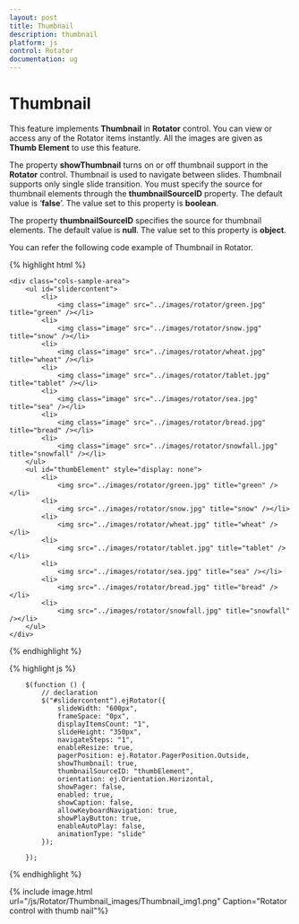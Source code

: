 ```yaml
---
layout: post
title: Thumbnail
description: thumbnail 
platform: js
control: Rotator
documentation: ug
---
```


# Thumbnail 

This feature implements **Thumbnail** in **Rotator** control. You can view or access any of the Rotator items instantly. All the images are given as **Thumb Element** to use this feature. 

The property **showThumbnail** turns on or off thumbnail support in the **Rotator** control. Thumbnail is used to navigate between slides. Thumbnail supports only single slide transition. You must specify the source for thumbnail elements through the **thumbnailSourceID** property. The default value is ‘**false**’. The value set to this property is **boolean**. 

The property **thumbnailSourceID** specifies the source for thumbnail elements. The default value is **null**. The value set to this property is **object**. 

You can refer the following code example of Thumbnail in Rotator.

  {% highlight html %}
  
  	<div class="cols-sample-area">
	    <ul id="slidercontent">
	        <li>
	            <img class="image" src="../images/rotator/green.jpg" title="green" /></li>
	        <li>
	            <img class="image" src="../images/rotator/snow.jpg" title="snow" /></li>
	        <li>
	            <img class="image" src="../images/rotator/wheat.jpg" title="wheat" /></li>
	        <li>
	            <img class="image" src="../images/rotator/tablet.jpg" title="tablet" /></li>
	        <li>
	            <img class="image" src="../images/rotator/sea.jpg" title="sea" /></li>
	        <li>
	            <img class="image" src="../images/rotator/bread.jpg" title="bread" /></li>
	        <li>
	            <img class="image" src="../images/rotator/snowfall.jpg" title="snowfall" /></li>
	    </ul>
	    <ul id="thumbElement" style="display: none">
	        <li>
	            <img src="../images/rotator/green.jpg" title="green" /></li>
	        <li>
	            <img src="../images/rotator/snow.jpg" title="snow" /></li>
	        <li>
	            <img src="../images/rotator/wheat.jpg" title="wheat" /></li>
	        <li>
	            <img src="../images/rotator/tablet.jpg" title="tablet" /></li>
	        <li>
	            <img src="../images/rotator/sea.jpg" title="sea" /></li>
	        <li>
	            <img src="../images/rotator/bread.jpg" title="bread" /></li>
	        <li>
	            <img src="../images/rotator/snowfall.jpg" title="snowfall" /></li>
	    </ul>
	</div> 


  {% endhighlight %}


  {% highlight js %}

  

	    $(function () {
	        // declaration
	        $("#slidercontent").ejRotator({
	            slideWidth: "600px",
	            frameSpace: "0px",
	            displayItemsCount: "1",
	            slideHeight: "350px",
	            navigateSteps: "1",
	            enableResize: true,
	            pagerPosition: ej.Rotator.PagerPosition.Outside,
	            showThumbnail: true,
	            thumbnailSourceID: "thumbElement",
	            orientation: ej.Orientation.Horizontal,
	            showPager: false,
	            enabled: true,
	            showCaption: false,
	            allowKeyboardNavigation: true,
	            showPlayButton: true,
	            enableAutoPlay: false,
	            animationType: "slide"
	        });
	
	    });



  {% endhighlight %}


{% include image.html url="/js/Rotator/Thumbnail_images/Thumbnail_img1.png" Caption="Rotator control with thumb nail"%}

